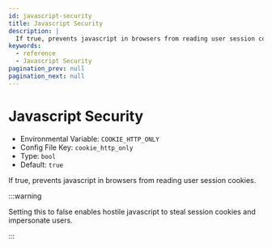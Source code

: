 ```yaml
---
id: javascript-security
title: Javascript Security
description: |
  If true, prevents javascript in browsers from reading user session cookies.
keywords:
  - reference
  - Javascript Security
pagination_prev: null
pagination_next: null
---
```


# Javascript Security

- Environmental Variable: `COOKIE_HTTP_ONLY`
- Config File Key: `cookie_http_only`
- Type: `bool`
- Default: `true`

If true, prevents javascript in browsers from reading user session cookies.

:::warning



Setting this to false enables hostile javascript to steal session cookies and impersonate users.

:::
